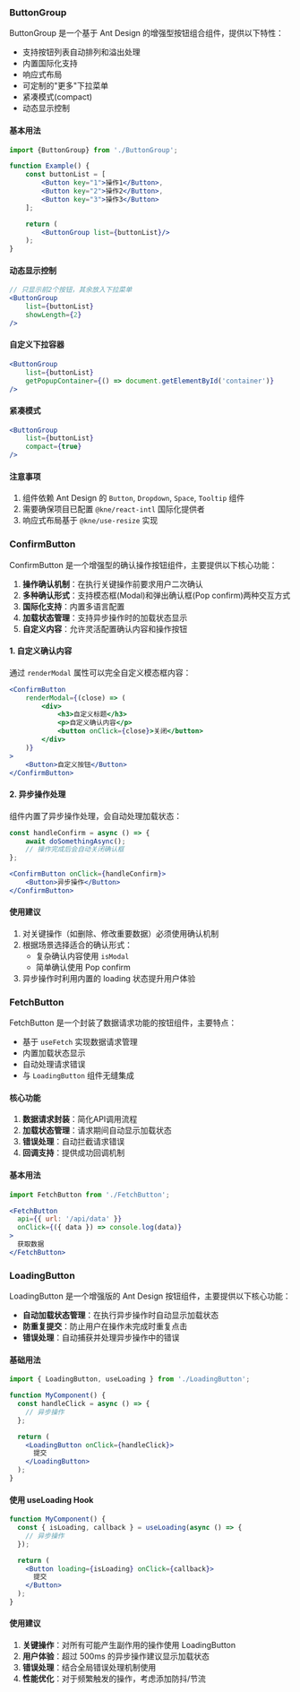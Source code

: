 ### ButtonGroup

ButtonGroup 是一个基于 Ant Design 的增强型按钮组合组件，提供以下特性：

- 支持按钮列表自动排列和溢出处理
- 内置国际化支持
- 响应式布局
- 可定制的"更多"下拉菜单
- 紧凑模式(compact)
- 动态显示控制

#### 基本用法

```jsx
import {ButtonGroup} from './ButtonGroup';

function Example() {
    const buttonList = [
        <Button key="1">操作1</Button>,
        <Button key="2">操作2</Button>,
        <Button key="3">操作3</Button>
    ];

    return (
        <ButtonGroup list={buttonList}/>
    );
}
```

#### 动态显示控制

```jsx
// 只显示前2个按钮，其余放入下拉菜单
<ButtonGroup
    list={buttonList}
    showLength={2}
/>
```

#### 自定义下拉容器

```jsx
<ButtonGroup
    list={buttonList}
    getPopupContainer={() => document.getElementById('container')}
/>
```

#### 紧凑模式

```jsx
<ButtonGroup
    list={buttonList}
    compact={true}
/>
```

#### 注意事项

1. 组件依赖 Ant Design 的 `Button`, `Dropdown`, `Space`, `Tooltip` 组件
2. 需要确保项目已配置 `@kne/react-intl` 国际化提供者
3. 响应式布局基于 `@kne/use-resize` 实现

### ConfirmButton

ConfirmButton 是一个增强型的确认操作按钮组件，主要提供以下核心功能：

1. **操作确认机制**：在执行关键操作前要求用户二次确认
2. **多种确认形式**：支持模态框(Modal)和弹出确认框(Pop confirm)两种交互方式
3. **国际化支持**：内置多语言配置
4. **加载状态管理**：支持异步操作时的加载状态显示
5. **自定义内容**：允许灵活配置确认内容和操作按钮

#### 1. 自定义确认内容

通过 `renderModal` 属性可以完全自定义模态框内容：

```jsx
<ConfirmButton
    renderModal={(close) => (
        <div>
            <h3>自定义标题</h3>
            <p>自定义确认内容</p>
            <button onClick={close}>关闭</button>
        </div>
    )}
>
    <Button>自定义按钮</Button>
</ConfirmButton>
```

#### 2. 异步操作处理

组件内置了异步操作处理，会自动处理加载状态：

```jsx
const handleConfirm = async () => {
    await doSomethingAsync();
    // 操作完成后会自动关闭确认框
};

<ConfirmButton onClick={handleConfirm}>
    <Button>异步操作</Button>
</ConfirmButton>
```

#### 使用建议

1. 对关键操作（如删除、修改重要数据）必须使用确认机制
2. 根据场景选择适合的确认形式：
    - 复杂确认内容使用 `isModal`
    - 简单确认使用 Pop confirm
3. 异步操作时利用内置的 loading 状态提升用户体验

### FetchButton

FetchButton 是一个封装了数据请求功能的按钮组件，主要特点：
- 基于 `useFetch` 实现数据请求管理
- 内置加载状态显示
- 自动处理请求错误
- 与 `LoadingButton` 组件无缝集成

#### 核心功能

1. **数据请求封装**：简化API调用流程
2. **加载状态管理**：请求期间自动显示加载状态
3. **错误处理**：自动拦截请求错误
4. **回调支持**：提供成功回调机制

#### 基本用法

```jsx
import FetchButton from './FetchButton';

<FetchButton 
  api={{ url: '/api/data' }}
  onClick={({ data }) => console.log(data)}
>
  获取数据
</FetchButton>
```

### LoadingButton

LoadingButton 是一个增强版的 Ant Design 按钮组件，主要提供以下核心功能：
- **自动加载状态管理**：在执行异步操作时自动显示加载状态
- **防重复提交**：防止用户在操作未完成时重复点击
- **错误处理**：自动捕获并处理异步操作中的错误

#### 基础用法
```jsx
import { LoadingButton, useLoading } from './LoadingButton';

function MyComponent() {
  const handleClick = async () => {
    // 异步操作
  };

  return (
    <LoadingButton onClick={handleClick}>
      提交
    </LoadingButton>
  );
}
```

#### 使用 useLoading Hook
```jsx
function MyComponent() {
  const { isLoading, callback } = useLoading(async () => {
    // 异步操作
  });

  return (
    <Button loading={isLoading} onClick={callback}>
      提交
    </Button>
  );
}
```

#### 使用建议

1. **关键操作**：对所有可能产生副作用的操作使用 LoadingButton
2. **用户体验**：超过 500ms 的异步操作建议显示加载状态
3. **错误处理**：结合全局错误处理机制使用
4. **性能优化**：对于频繁触发的操作，考虑添加防抖/节流
